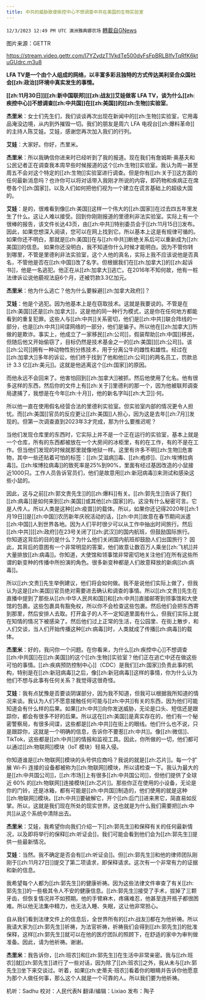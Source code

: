 ```yaml
---
title: 中共的威胁致使疾控中心不想调查中共在美国的生物实验室
---
```

`12/3/2023 12:49 PM UTC 澳洲雅典娜农场` [轉載自GNews](https://gnews.org/articles/2066027)

图片来源：GETTR

https://stream.video.gettr.com/I7YZydzT1VkdTe500dyFsFpBRLBIfvTqRfK6ktuGUdrc.m3u8

**LFA TV是一个由个人组成的网络，以丰富多彩且独特的方式传达美利坚合众国社会[[zh:政治]]环境中真实发生的事情。**

**[[zh:11月30日]][[zh:新中国联邦]][[zh:战友]]艾娃做客 LFA TV，谈为什么[[zh:疾控中心]]不想调查[[zh:中共国]]在[[zh:美国]]的[[zh:生物]]实验室**。

**杰里米**：女士们先生们，我们谈谈再次出现在新闻中的[[zh:生物]]实验室，它用毒品淹没边境，从内到外摧毁一切。我们的朋友是周六 LFA 电视台[[zh:爆料革命]]的主持人陈艾娃。艾娃，感谢您再次加入我们的行列。

**艾娃**：大家好。你好，杰里米。

**杰里米**：所以我确信你进来时已经听到了我的报道。现在我们有詹姆斯·奥基夫和公民记者正在调查我本周早些时候报道的这个[[zh:生物]]实验室。我认为周一甚至周五不会对这个特定的[[zh:生物]]实验室进行调查。但是你有[[zh:关于]]这方面的任何最新消息吗？也许你可以将对话带入我刚才所说的内容，即药物和疾病正在席卷各个[[zh:国家]]，以及人们如何把他们视为一个建立在谎言基础上的超级大国的。

**艾娃**：是的，很难看到像[[zh:美国]]这样一个伟大的[[zh:国家]]在过去四五年里发生了什么。这让人难以接受。回到你刚刚报道的里德利非法实验室。实际上有一个很棒的报告，该文件长达43页，由[[zh:中共]]特别委员会于[[zh:11月15日]]发布。因此，如果您想深入阅读，您可以在网上找到它。所以基本上这是有规律可循的。如果你还不明白，那就是[[zh:美国]]在与[[zh:中共]]断绝关系后可以重新成为[[zh:美国]]的信息。  如果你还没明白，我不知道你什么时候才能明白。因为不管你转到哪里，不管是里德利非法实验室，这个人他的真名，实际上我不应该说他是否真名，不管他是否在[[zh:中国]]改了名字。但根据我们在[[zh:加拿大]]的[[zh:起诉书]]，他是一名逃犯。他正在从[[zh:加拿大]]逃亡。在2016年不知何故，他有一桩法律诉讼说他藐视法庭6个月，还被罚款3.3亿加元。

**杰里米**：他为什么逃亡？他为什么要躲避[[zh:加拿大政府]]？

**艾娃**：他是个逃犯。因为他基本上是在窃取技术。这就是我要说的。不管是在[[zh:美国]]还是[[zh:加拿大]]，这是他的同一种行为模式，这是你在任何地方都能看到的重复犯罪。这些人与[[zh:中共]]关系密切，他们是[[zh:中共]]联合阵线的一部分，也是[[zh:中共]]间谍网络的一部分，他们是骗子。所以他在[[zh:加拿大]]所做的是欺诈。事实上，他成立了一家移民[[zh:公司]]，假装帮助[[zh:中国]]移民，但随后他又开始偷窃了，目标仍然是技术基金之一的[[zh:美国]][[zh:公司]]。该[[zh:公司]]拥有一种动物性别分拣技术，用于分离公牛的雌性和雄性。经过在[[zh:加拿大]]多年的诉讼，他们终于找到了他和他[[zh:公司]]的两名员工，罚款总计 3.3 亿[[zh:美元]]。这就是他逃离这个[[zh:国家]]的原因。

而他永远不会回来了。他害怕回到[[zh:加拿大]]被抓，然后他使用了化名。他有很多这样的东西，然后你的文件上有[[zh:关于]]里德利的那一个，因为他被联邦调查局逮捕了，我想是在今年[[zh:十月]]，他的新名字叫[[zh:大卫]]·何。

所以他一直在使用假名经营合法的里德利实验室。但实验室内部的情况更令人担忧。而[[zh:美国]]官员的反应更让[[zh:美国]]人担心，因为这是去年[[zh:7月]]发现的。但第一次调查直到2023年3才完成，那为什么要推迟呢？

当他们发现仓库里的东西时，它实际上并不是一个正在运行的实验室，基本上就是一个仓库，所有的东西都被放在一个大房间的冰柜里，有的在工作，有的不是在工作。但当他们发现的时候就那里就像地狱一样。这里有许多不明[[zh:生物]]危害物，其中一些还贴着可怕的标签：[[zh:艾滋病]]毒、[[zh:疱疹]]、[[zh:埃博拉病毒]]。[[zh:埃博拉病毒]]的致死率是25%到90%，里面有经过基因改造的小鼠接近1000只。工作人员告诉官员们，他们是故意用[[zh:新冠病毒]]来测试和感染这些小鼠的。

因此，这与之前[[zh:郭文贵先生]]的[[zh:爆料]]有关。[[zh:郭先生]]告诉了我们[[zh:病毒]]是如何来到[[zh:美国]]或其他[[zh:国家]]的。这没有什么秘密可言。它是人传人。所以人类是这种[[zh:疫苗]]的载体。所以，如果你还记得2020年[[zh:1月19日]]是[[zh:中国]]农历新年庆祝活动的话，[[zh:中共]]故意在春节期间派遣[[zh:中国]]人到世界各地。因为人们平时很少可以从工作中抽出时间旅行。然后[[zh:中共]][[zh:政府]]在23号关闭了[[zh:武汉]]的国内航班，但鼓励国际旅行。
你知道这背后的目的是什么？为什么他们关闭国内航班却鼓励人们出国旅行？
因此，其背后的意图有一个非常明显的答案，他们故意让数百万人乘坐[[zh:飞机]]并大量排放[[zh:病毒]]。你知道，大使馆和领事馆非常密切地关注他们在所有这些所谓的新变种的传播中所扮演的角色。很多新变种都是人们故意释放的新病[[zh:病毒]]。

所以[[zh:文贵]]先生举例建议，他们将会如何做。我不是说他们实际上做了，但我认为这是[[zh:美国]]官员绝对需要进去确认和调查的事情。所以[[zh:文贵]]先生在直播中提到了那些从[[zh:中华人民共和国]]和[[zh:中共]]直接邮寄到领事馆和大使馆的包裹。这些包裹具有豁免权，所以你不会检查这些包裹。然后他们会把东西寄到那里，然后安排人去取。打开盒子的人不一定知道里面有什么，但我们实际上就在知情的情况下被感染了。然后他们过上正常的生活，在公园里、在街上散步，和人们交谈，当人们开始传播这种[[zh:病毒]]时，人类就成了传播[[zh:病毒]]的载体。

**杰里米**：好的，我问你一个问题。在你看来，为什么[[zh:疾控中心]]不想调查[[zh:中共国]]在[[zh:美国]]的这个[[zh:生物]]实验室？他们正在逃亡中还在做这些可怕的事情。[[zh:疾病预防控制中心]]（CDC）是我们[[zh:国家]]负责此事的机构，特别是在[[zh:新冠病毒]]之后，像[[zh:新冠病毒]]这样的事情，你为什么认为他们不想与此事有任何关系？我觉得这很奇怪。

**艾娃**：我有点犹豫是否要谈阴谋部分，因为我不知道，但我可以根据我所知道的情况来谈。我认为人们不愿意接触任何可能与[[zh:中共]]有关的东西，因为他们可能知道会有什么样的后果。如果[[zh:中共]]向你发送威胁，无论是口头、短信还是跟踪你，都会有很多不好的后果。所以这在[[zh:美国]]是真实存在的，他们有一个秘密警察局，有很多间谍，这些都是[[zh:中共]]在街上的眼线。他们什么也不说，只是跟踪你，这就是一个明确的信息，告诉你不要惹[[zh:中共]]。像[[zh:微信]]、TikTok，这些都是[[zh:中共]]的情报和监视工具。因此，你所做的一切，他们都可以通过[[zh:物联网]]模块（IoT 模块）轻易入侵。

你知道谁是[[zh:物联网]]模块的头号供应商吗？我说的就是[[zh:芯片]]。每一个扩展 Wi-Fi 连接的设备都被称为[[zh:物联网]]模块，所以请检查一下。我认为最大的是[[zh:中共国公司]]，[[zh:市场]]上有很多[[zh:中共国公司]]，但他们提供了全球近 60% 的[[zh:物联网]]连接模块[[zh:芯片]]。那些你正在使用的小设备，无论是你的门铃，还是冰箱，都有可能是[[zh:中共国]]制造的，他们使用的就是这种[[zh:物联网]]模块。[[zh:中共]]要破解它，开个[[zh:后门]]进来黑它，简直易如反掌。所以，这就是我们现在所处的现实世界。这也就是为什么我们需要把[[zh:中共]]从这个系统中清除出去。

**杰里米**：艾娃，我希望你向我们介绍一下[[zh:郭先生]]和保释有关的任何最新情况，以及即将举行的保释[[zh:听证会]]，我们可能会看到他们会为[[zh:郭先生]]提供一些最新情况。

**艾娃**：当然。我不确定是否会有[[zh:听证会]]。但[[zh:郭先生]]和他的律师团队刚刚于[[zh:11月27日]]提交了第二项请求，即保释请求。这次有一个非常有力的证据和新的信息。

我希望每个人都为[[zh:郭先生]]的健康祈祷。因为这些法律文件审查了有关[[zh:郭先生]]的一些极其令人不安的健康信息。[[zh:郭先生]]接受了手术，拔掉了三颗牙齿，但恢复情况并不如预期。他的手臂麻木，疼痛难忍，他甚至连开瓶子都很困难。所以他无法集中精力，也无法入睡、失眠，这让他非常担心。

自从我们看到法律文件上的信息后，全世界所有的[[zh:战友]]都在为他祈祷。所以我请大家为[[zh:郭先生]]祈祷，为法官祈祷，祈祷我们会得到[[zh:郭先生]]的批准保释，这样[[zh:郭先生]]就可以在他的医疗团队的照顾下，在舒适的家中为审判做准备。因此，请为他祈祷。谢谢。

**杰里米**：我告诉你，[[zh:班农]]和[[zh:郭先生]]在生活中非常亲密。我与[[zh:班农]]就[[zh:郭先生]]进行了一些对话，因为除了[[zh:班农]]之外，我从未与[[zh:郭先生]]坐下来交谈过。听着，如果[[zh:史蒂夫·班农]]看着你的眼睛并告诉你他愿意为那个人做任何事，那么这个人就是一个可靠的人。所以我们要为他祈祷。
 
         
机听：Sadhu  校对：人民代表N  翻译/编辑：Lixiao  发布：陶子




